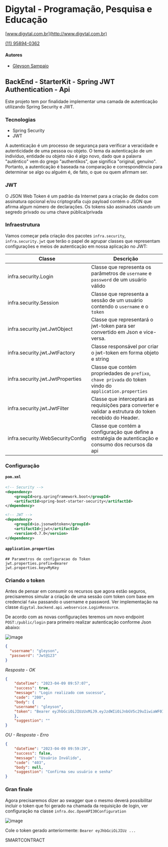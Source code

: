 # Digytal - Programação, Pesquisa e Educação
[www.digytal.com.br](http://www.digytal.com.br)

[(11) 95894-0362](https://api.whatsapp.com/send?phone=5511958940362)


#### Autores
- [Gleyson Sampaio](https://github.com/glysns)

## BackEnd - StarterKit - Spring JWT Authentication - Api

Este projeto tem por finalidade implementar uma camada de autenticação utilizando Spring Security e JWT.

### Tecnologias

* Spring Security
* JWT

A autenticação é um processo de segurança para verificar a veracidade e autenticidade de uma pessoa ou objeto. O tema da autenticação de um indivíduo, entidade ou objeto não é algo novo, dado que a palavra "autêntico" vem do grego "authentikos", que significa "original, genuíno". Portanto, a autenticação é baseada na comparação e correspondência para determinar se algo ou alguém é, de fato, o que ou quem afirmam ser.

### JWT

O JSON Web Token é um padrão da Internet para a criação de dados com assinatura opcional e/ou criptografia cujo payload contém o JSON que afirma algum número de declarações. Os tokens são assinados usando um segredo privado ou uma chave pública/privada

### Infraestrutura

Vamos começar pela criação dos pacotes `infra.security`, `infra.security.jwt` que terão o papel de agrupar classes que representam configurações e meios de autenticação em nossa aplicação no JWT:

| Classe                           | Descrição                                                                                                                      |
|----------------------------------|--------------------------------------------------------------------------------------------------------------------------------|
| infra.security.Login             | Classe que representa os parâmetros de `username` e  `password` de um usuário válido                                           |
| infra.security.Session           | Classe que representa a sessão de um usuário contendo o `username` e o `token`                                                 |
| infra.security.jwt.JwtObject     | Classe que representará o jwt-token para ser convertido em Json e vice-versa.                                                  |
| infra.security.jwt.JwtFactory    | Classe responsável por criar o jwt-token em forma objeto e string                                                              |
| infra.security.jwt.JwtProperties | Classe que contém propriedades de `prefixo`, `chave privada` do token vindo do `application.properties` |
| infra.security.jwt.JwtFilter     | Classe que interceptará as requisições para converter e validar a estrutura do token recebido do Header.                       |
| infra.security.WebSecurityConfig | Classe que contém a configuração que define a estratégia de autenticação e consumo dos recursos da api                         |

### Configuração

#### **`pom.xml`**
```xml
<!-- Security -->
<dependency>
    <groupId>org.springframework.boot</groupId>
    <artifactId>spring-boot-starter-security</artifactId>
</dependency>

<!-- JWT -->
<dependency>
    <groupId>io.jsonwebtoken</groupId>
    <artifactId>jjwt</artifactId>
    <version>0.7.0</version>
</dependency>
```

#### **`application.properties`**
```shell
## Parametros de configuracao do Token
jwt.properties.prefix=Bearer
jwt.properties.key=MyKey
```

### Criando o token

Antes de pensar em consumir os recursos que agora estão seguros, precisaremos simular a criação de uma sessão com token com base em credencial `fake` passando o username e password. Ver implementação na classe `digytal.backend.api.webservice.LoginResource`.

De acordo com as novas configurações teremos um novo endpoint `POST:/public/login` para primeiro realizar autenticação conforme Json abaixo:

![image](https://github.com/glysns/backend-stater-kit/blob/main/spring/springboot-crud-api/src/main/resources/img/login.png)
```json
{
  "username": "gleyson",
  "password": "Jwt@123"
}
```

*Resposta - OK*
```json
{
    "dateTime": "2023-04-09 09:57:07",
    "success": true,
    "message": "Login realizado com sucesso",
    "code": "200",
    "body": {
    "username": "gleyson",
    "token": "Bearer eyJhbGciOiJIUzUxMiJ9.eyJzdWIiOiJnbGV5c29uIiwiaWF0IjoxNjgxMDQ1MDI3LCJleHAiOjE2ODEwNTk0MjcsImF1dGhvcml0aWVzIjpbIlJPTEVfVVNFUl9BRE1JTiJdfQ.EncVeV-H1nm2ug9-lllGmVR_cK71u6yNZjaQJHyPzhBqEH9NMKeFlUGH_kaSr1J_DP3TRzV77_C7y1-dBL2oxA"
    },
    "suggestion": ""
}
```

*OU - Resposta - Erro*
```json
{
    "dateTime": "2023-04-09 09:59:29",
    "success": false,
    "message": "Usuário Inválido",
    "code": "403",
    "body": null,
    "suggestion": "Confirma seu usuário e senha"
}
```

### Gran finale

Agora precisaremos dizer ao swagger que o mesmo deverá possibilitar incluir o token que foi gerado na chamada da requisição de login, ver configuração na classe `infra.doc.OpenAPI30Configuration`

![image](https://github.com/glysns/backend-stater-kit/blob/main/spring/springboot-crud-api/src/main/resources/img/token.png)

Cole o token gerado anteriormente: `Bearer eyJhbGciOiJIUz ...`

SMARTCONTRACT